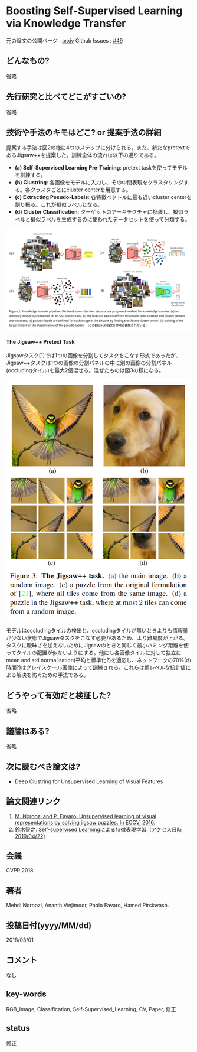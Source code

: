 # Boosting Self-Supervised Learning via Knowledge Transfer

元の論文の公開ページ : [arxiv](https://arxiv.org/abs/1805.00385)
Github Issues : [#49](https://github.com/Obarads/obarads.github.io/issues/49)

## どんなもの?
省略

## 先行研究と比べてどこがすごいの?
省略

## 技術や手法のキモはどこ? or 提案手法の詳細
提案する手法は図2の様に4つのステップに分けられる。また、新たなpretextであるJigsaw++を提案した。訓練全体の流れは以下の通りである。

- **(a) Self-Supervised Learning Pre-Training**: pretext taskを使ってモデルを訓練する。
- **(b) Clustring**: 各画像をモデルに入力し、その中間表現をクラスタリングする。各クラスタごとにcluster centerを用意する。
- **(c) Extracting Pesudo-Labels**: 各特徴ベクトルに最も近いcluster centerを割り振る。これが擬似ラベルとなる。
- **(d) Cluster Classification**: ターゲットのアーキテクチャに換装し、擬似ラベルと擬似ラベルを生成するのに使われたデータセットを使って分類する。

![fig2](img/BSLvKT/fig2.png)

#### The Jigsaw++ Pretext Task
Jigsawタスク[1]では1つの画像を分割してタスクをこなす形式であったが、Jigsaw++タスクは1つの画像の分割パネルの中に別の画像の分割パネル(occludingタイル)を最大2個混ぜる。混ぜたものは図3の様になる。

![fig3](img/BSLvKT/fig3.png)

モデルはoccludingタイルの検出と、occludingタイルが無いときよりも情報量が少ない状態でJigsawタスクをこなす必要があるため、より難易度が上がる。タスクに曖昧さを加えないためにJigsawのときと同じく最小ハミング距離を使ってタイルの配置が似ないようにする。他にも各画像タイルに対して独立にmean and std normalization(平均と標準化?)を適応し、ネットワークの70%(の時間?)はグレイスケール画像によって訓練される。これらは低レベルな統計値による解決を防ぐための手法である。

## どうやって有効だと検証した?
省略

## 議論はある?
省略

## 次に読むべき論文は?
- Deep Clustring for Unsupervised Learning of Visual Features

## 論文関連リンク
1. [M. Noroozi and P. Favaro. Unsupervised learning of visual representations by solving jigsaw puzzles. In ECCV, 2016.](https://arxiv.org/abs/1603.09246)
2. [鈴⽊智之. Self-supervised Learningによる特徴表現学習. (アクセス日時 2019/04/22)](http://hirokatsukataoka.net/temp/cvpaper.challenge/SSL_0929_final.pdf)

## 会議
CVPR 2018

## 著者
Mehdi Noroozi, Ananth Vinjimoor, Paolo Favaro, Hamed Pirsiavash.

## 投稿日付(yyyy/MM/dd)
2018/03/01

## コメント
なし

## key-words
RGB_Image, Classification, Self-Supervised_Learning, CV, Paper, 修正

## status
修正